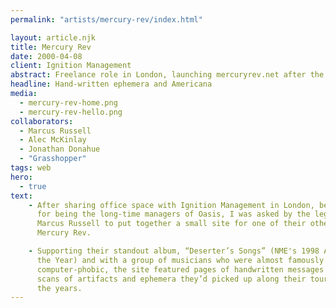 ```yaml
---
permalink: "artists/mercury-rev/index.html"

layout: article.njk
title: Mercury Rev
date: 2000-04-08
client: Ignition Management
abstract: Freelance role in London, launching mercuryrev.net after the critical success of "Deserter's Songs" in the UK.
headline: Hand-written ephemera and Americana
media: 
  - mercury-rev-home.png
  - mercury-rev-hello.png
collaborators: 
  - Marcus Russell
  - Alec McKinlay
  - Jonathan Donahue
  - "Grasshopper" 
tags: web
hero: 
  - true
text:
    - After sharing office space with Ignition Management in London, best known
      for being the long-time managers of Oasis, I was asked by the legendary 
      Marcus Russell to put together a small site for one of their other artists, 
      Mercury Rev.

    - Supporting their standout album, “Deserter’s Songs” (NME's 1998 Album of 
      the Year) and with a group of musicians who were almost famously 
      computer-phobic, the site featured pages of handwritten messages and 
      scans of artifacts and ephemera they’d picked up along their tours over 
      the years.
---
```

